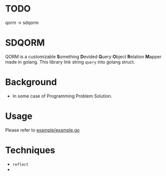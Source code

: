 # TODO
qorm -> sdqorm

# SDQORM
QORM is a customizable **S**omething **D**evided **Q**uery **O**bject **R**elation **M**apper made in golang.
This library link string `query` into golang struct.

# Background
- In some case of Programming Problem Solution.

# Usage
Please refer to [example/example.go](./example/example.go)

# Techniques
- `reflect` 
- 